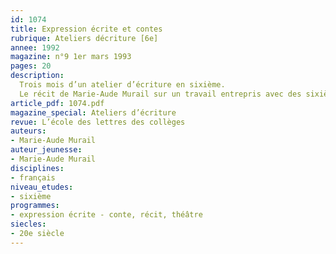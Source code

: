 ```yaml
---
id: 1074
title: Expression écrite et contes 
rubrique: Ateliers décriture [6e]
annee: 1992
magazine: n°9 1er mars 1993
pages: 20
description: 
  Trois mois d’un atelier d’écriture en sixième.
  Le récit de Marie-Aude Murail sur un travail entrepris avec des sixièmes autour des « Contes, mythes et légendes »…
article_pdf: 1074.pdf
magazine_special: Ateliers d’écriture
revue: L’école des lettres des collèges
auteurs:
- Marie-Aude Murail
auteur_jeunesse:
- Marie-Aude Murail
disciplines:
- français
niveau_etudes:
- sixième
programmes:
- expression écrite - conte, récit, théâtre
siecles:
- 20e siècle
---
```

